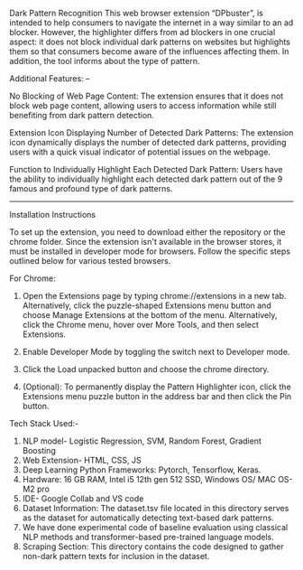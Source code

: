 Dark Pattern Recognition
This web browser extension “DPbuster”, is intended to help consumers to navigate the internet in a way similar to an ad blocker. However, the highlighter differs from ad blockers in one crucial aspect: it does not block individual dark patterns on websites but highlights them so that consumers become aware of the influences affecting them. In addition, the tool informs about the type of pattern.

Additional Features: –

No Blocking of Web Page Content: The extension ensures that it does not block web page content, allowing users to access information while still benefiting from dark pattern detection.

Extension Icon Displaying Number of Detected Dark Patterns: The extension icon dynamically displays the number of detected dark patterns, providing users with a quick visual indicator of potential issues on the webpage.

Function to Individually Highlight Each Detected Dark Pattern: Users have the ability to individually highlight each detected dark pattern out of the 9 famous and profound type of dark patterns.

---

Installation Instructions

To set up the extension, you need to download either the repository or the chrome folder. Since the extension isn't available in the browser stores, it must be installed in developer mode for browsers. Follow the specific steps outlined below for various tested browsers.

For Chrome:

1. Open the Extensions page by typing chrome://extensions in a new tab.
   Alternatively, click the puzzle-shaped Extensions menu button and choose Manage Extensions at the bottom of the menu.
   Alternatively, click the Chrome menu, hover over More Tools, and then select Extensions.

2. Enable Developer Mode by toggling the switch next to Developer mode.

3. Click the Load unpacked button and choose the chrome directory.

4. (Optional): To permanently display the Pattern Highlighter icon, click the Extensions menu puzzle button in the address bar and then click the Pin button.

Tech Stack Used:-

1. NLP model- Logistic Regression, SVM, Random Forest, Gradient Boosting
2. Web Extension- HTML, CSS, JS
3. Deep Learning Python Frameworks: Pytorch, Tensorflow, Keras.
4. Hardware: 16 GB RAM, Intel i5 12th gen 512 SSD, Windows OS/ MAC OS- M2 pro
5. IDE- Google Collab and VS code
6. Dataset Information: The dataset.tsv file located in this directory serves as the dataset for automatically detecting text-based dark patterns.
7. We have done experimental code of baseline evaluation using classical NLP methods and transformer-based pre-trained language models.
8. Scraping Section: This directory contains the code designed to gather non-dark pattern texts for inclusion in the dataset.
